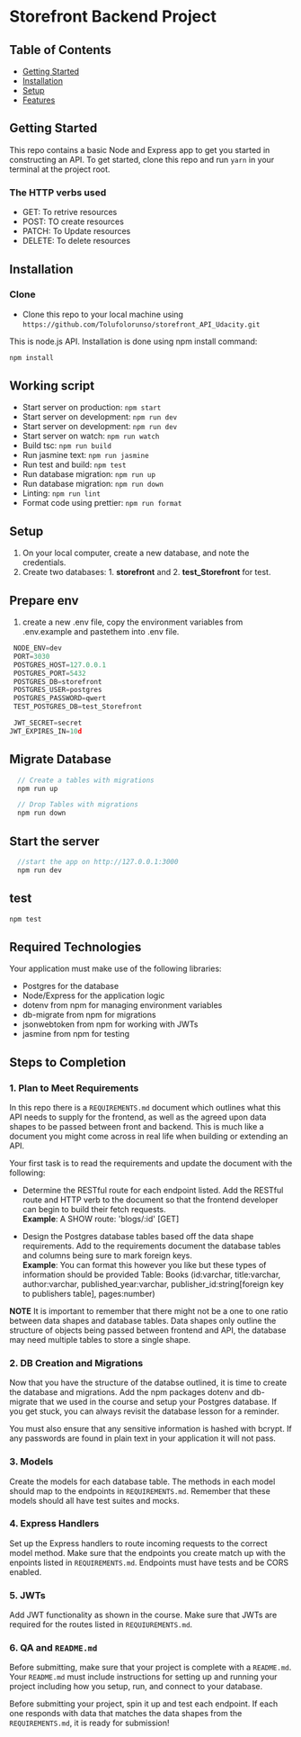 # Storefront Backend Project

## Table of Contents

- [Getting Started](#getting-started)
- [Installation](#installation)
- [Setup](#setup)
- [Features](#features)

## Getting Started

This repo contains a basic Node and Express app to get you started in constructing an API. To get started, clone this repo and run `yarn` in your terminal at the project root.

### The HTTP verbs used

- GET: To retrive resources
- POST: TO create resources
- PATCH: To Update resources
- DELETE: To delete resources

## Installation

### Clone

- Clone this repo to your local machine using `https://github.com/Tolufolorunso/storefront_API_Udacity.git`

This is node.js API. Installation is done using npm install command:

```javascript
npm install
```

## Working script

- Start server on production: `npm start`
- Start server on development: `npm run dev`
- Start server on development: `npm run dev`
- Start server on watch: `npm run watch`
- Build tsc: `npm run build`
- Run jasmine text: `npm run jasmine`
- Run test and build: `npm test`
- Run database migration: `npm run up`
- Run database migration: `npm run down`
- Linting: `npm run lint`
- Format code using prettier: `npm run format`

## Setup

1. On your local computer, create a new database, and note the credentials.
2. Create two databases: 1. **storefront** and 2. **test_Storefront** for test.

## Prepare env

1. create a new .env file, copy the environment variables from .env.example and pastethem into .env file.

```javascript
 NODE_ENV=dev
 PORT=3030
 POSTGRES_HOST=127.0.0.1
 POSTGRES_PORT=5432
 POSTGRES_DB=storefront
 POSTGRES_USER=postgres
 POSTGRES_PASSWORD=qwert
 TEST_POSTGRES_DB=test_Storefront

 JWT_SECRET=secret
JWT_EXPIRES_IN=10d
```

## Migrate Database

```javascript
  // Create a tables with migrations
  npm run up

  // Drop Tables with migrations
  npm run down
```

## Start the server

```javascript
  //start the app on http://127.0.0.1:3000
  npm run dev
```

## test

```javascript
npm test
```

## Required Technologies

Your application must make use of the following libraries:

- Postgres for the database
- Node/Express for the application logic
- dotenv from npm for managing environment variables
- db-migrate from npm for migrations
- jsonwebtoken from npm for working with JWTs
- jasmine from npm for testing

## Steps to Completion

### 1. Plan to Meet Requirements

In this repo there is a `REQUIREMENTS.md` document which outlines what this API needs to supply for the frontend, as well as the agreed upon data shapes to be passed between front and backend. This is much like a document you might come across in real life when building or extending an API.

Your first task is to read the requirements and update the document with the following:

- Determine the RESTful route for each endpoint listed. Add the RESTful route and HTTP verb to the document so that the frontend developer can begin to build their fetch requests.  
  **Example**: A SHOW route: 'blogs/:id' [GET]

- Design the Postgres database tables based off the data shape requirements. Add to the requirements document the database tables and columns being sure to mark foreign keys.  
  **Example**: You can format this however you like but these types of information should be provided
  Table: Books (id:varchar, title:varchar, author:varchar, published_year:varchar, publisher_id:string[foreign key to publishers table], pages:number)

**NOTE** It is important to remember that there might not be a one to one ratio between data shapes and database tables. Data shapes only outline the structure of objects being passed between frontend and API, the database may need multiple tables to store a single shape.

### 2. DB Creation and Migrations

Now that you have the structure of the databse outlined, it is time to create the database and migrations. Add the npm packages dotenv and db-migrate that we used in the course and setup your Postgres database. If you get stuck, you can always revisit the database lesson for a reminder.

You must also ensure that any sensitive information is hashed with bcrypt. If any passwords are found in plain text in your application it will not pass.

### 3. Models

Create the models for each database table. The methods in each model should map to the endpoints in `REQUIREMENTS.md`. Remember that these models should all have test suites and mocks.

### 4. Express Handlers

Set up the Express handlers to route incoming requests to the correct model method. Make sure that the endpoints you create match up with the enpoints listed in `REQUIREMENTS.md`. Endpoints must have tests and be CORS enabled.

### 5. JWTs

Add JWT functionality as shown in the course. Make sure that JWTs are required for the routes listed in `REQUIUREMENTS.md`.

### 6. QA and `README.md`

Before submitting, make sure that your project is complete with a `README.md`. Your `README.md` must include instructions for setting up and running your project including how you setup, run, and connect to your database.

Before submitting your project, spin it up and test each endpoint. If each one responds with data that matches the data shapes from the `REQUIREMENTS.md`, it is ready for submission!
